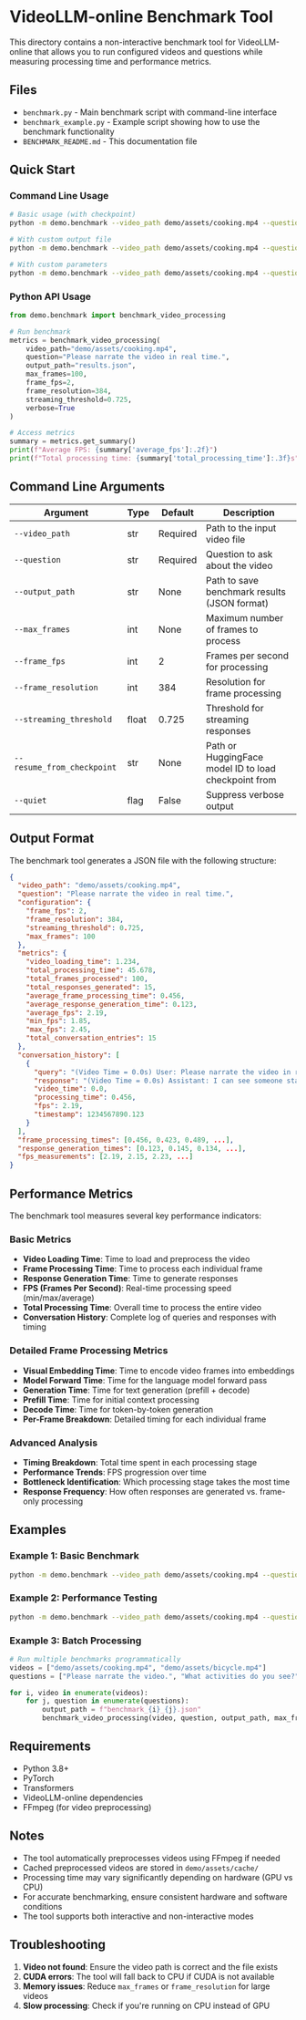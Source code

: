 # VideoLLM-online Benchmark Tool

This directory contains a non-interactive benchmark tool for VideoLLM-online that allows you to run configured videos and questions while measuring processing time and performance metrics.

## Files

- `benchmark.py` - Main benchmark script with command-line interface
- `benchmark_example.py` - Example script showing how to use the benchmark functionality
- `BENCHMARK_README.md` - This documentation file

## Quick Start

### Command Line Usage

```bash
# Basic usage (with checkpoint)
python -m demo.benchmark --video_path demo/assets/cooking.mp4 --question "Please narrate the video in real time." --resume_from_checkpoint chenjoya/videollm-online-8b-v1plus

# With custom output file
python -m demo.benchmark --video_path demo/assets/cooking.mp4 --question "What is happening?" --resume_from_checkpoint chenjoya/videollm-online-8b-v1plus --output_path results.json

# With custom parameters
python -m demo.benchmark --video_path demo/assets/cooking.mp4 --question "Describe the activities" --frame_fps 4 --max_frames 100 --streaming_threshold 0.8 --resume_from_checkpoint chenjoya/videollm-online-8b-v1plus
```

### Python API Usage

```python
from demo.benchmark import benchmark_video_processing

# Run benchmark
metrics = benchmark_video_processing(
    video_path="demo/assets/cooking.mp4",
    question="Please narrate the video in real time.",
    output_path="results.json",
    max_frames=100,
    frame_fps=2,
    frame_resolution=384,
    streaming_threshold=0.725,
    verbose=True
)

# Access metrics
summary = metrics.get_summary()
print(f"Average FPS: {summary['average_fps']:.2f}")
print(f"Total processing time: {summary['total_processing_time']:.3f}s")
```

## Command Line Arguments

| Argument | Type | Default | Description |
|----------|------|---------|-------------|
| `--video_path` | str | Required | Path to the input video file |
| `--question` | str | Required | Question to ask about the video |
| `--output_path` | str | None | Path to save benchmark results (JSON format) |
| `--max_frames` | int | None | Maximum number of frames to process |
| `--frame_fps` | int | 2 | Frames per second for processing |
| `--frame_resolution` | int | 384 | Resolution for frame processing |
| `--streaming_threshold` | float | 0.725 | Threshold for streaming responses |
| `--resume_from_checkpoint` | str | None | Path or HuggingFace model ID to load checkpoint from |
| `--quiet` | flag | False | Suppress verbose output |

## Output Format

The benchmark tool generates a JSON file with the following structure:

```json
{
  "video_path": "demo/assets/cooking.mp4",
  "question": "Please narrate the video in real time.",
  "configuration": {
    "frame_fps": 2,
    "frame_resolution": 384,
    "streaming_threshold": 0.725,
    "max_frames": 100
  },
  "metrics": {
    "video_loading_time": 1.234,
    "total_processing_time": 45.678,
    "total_frames_processed": 100,
    "total_responses_generated": 15,
    "average_frame_processing_time": 0.456,
    "average_response_generation_time": 0.123,
    "average_fps": 2.19,
    "min_fps": 1.85,
    "max_fps": 2.45,
    "total_conversation_entries": 15
  },
  "conversation_history": [
    {
      "query": "(Video Time = 0.0s) User: Please narrate the video in real time.",
      "response": "(Video Time = 0.0s) Assistant: I can see someone starting to cook...",
      "video_time": 0.0,
      "processing_time": 0.456,
      "fps": 2.19,
      "timestamp": 1234567890.123
    }
  ],
  "frame_processing_times": [0.456, 0.423, 0.489, ...],
  "response_generation_times": [0.123, 0.145, 0.134, ...],
  "fps_measurements": [2.19, 2.15, 2.23, ...]
}
```

## Performance Metrics

The benchmark tool measures several key performance indicators:

### Basic Metrics
- **Video Loading Time**: Time to load and preprocess the video
- **Frame Processing Time**: Time to process each individual frame
- **Response Generation Time**: Time to generate responses
- **FPS (Frames Per Second)**: Real-time processing speed (min/max/average)
- **Total Processing Time**: Overall time to process the entire video
- **Conversation History**: Complete log of queries and responses with timing

### Detailed Frame Processing Metrics
- **Visual Embedding Time**: Time to encode video frames into embeddings
- **Model Forward Time**: Time for the language model forward pass
- **Generation Time**: Time for text generation (prefill + decode)
- **Prefill Time**: Time for initial context processing
- **Decode Time**: Time for token-by-token generation
- **Per-Frame Breakdown**: Detailed timing for each individual frame

### Advanced Analysis
- **Timing Breakdown**: Total time spent in each processing stage
- **Performance Trends**: FPS progression over time
- **Bottleneck Identification**: Which processing stage takes the most time
- **Response Frequency**: How often responses are generated vs. frame-only processing

## Examples

### Example 1: Basic Benchmark
```bash
python -m demo.benchmark --video_path demo/assets/cooking.mp4 --question "Please narrate the video in real time."
```

### Example 2: Performance Testing
```bash
python -m demo.benchmark --video_path demo/assets/cooking.mp4 --question "What is happening?" --max_frames 200 --frame_fps 4 --output_path performance_test.json
```

### Example 3: Batch Processing
```python
# Run multiple benchmarks programmatically
videos = ["demo/assets/cooking.mp4", "demo/assets/bicycle.mp4"]
questions = ["Please narrate the video.", "What activities do you see?"]

for i, video in enumerate(videos):
    for j, question in enumerate(questions):
        output_path = f"benchmark_{i}_{j}.json"
        benchmark_video_processing(video, question, output_path, max_frames=50)
```

## Requirements

- Python 3.8+
- PyTorch
- Transformers
- VideoLLM-online dependencies
- FFmpeg (for video preprocessing)

## Notes

- The tool automatically preprocesses videos using FFmpeg if needed
- Cached preprocessed videos are stored in `demo/assets/cache/`
- Processing time may vary significantly depending on hardware (GPU vs CPU)
- For accurate benchmarking, ensure consistent hardware and software conditions
- The tool supports both interactive and non-interactive modes

## Troubleshooting

1. **Video not found**: Ensure the video path is correct and the file exists
2. **CUDA errors**: The tool will fall back to CPU if CUDA is not available
3. **Memory issues**: Reduce `max_frames` or `frame_resolution` for large videos
4. **Slow processing**: Check if you're running on CPU instead of GPU